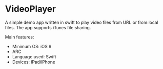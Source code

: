 # VideoPlayer
A simple demo app written in swift to play video files from URL or from local files. 
The app supports iTunes file sharing.

Main features:

- Minimum OS: iOS 9
- ARC
- Language used: Swift
- Devices: iPad/iPhone

